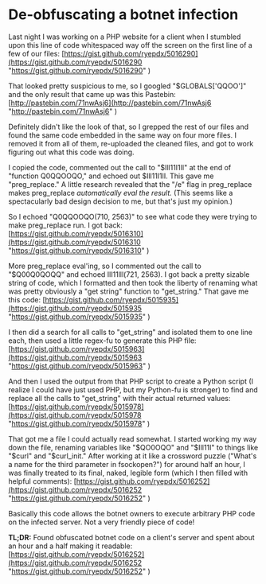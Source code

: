 # De-obfuscating a botnet infection


Last night I was working on a PHP website for a client when I stumbled upon
this line of code whitespaced way off the screen on the first line of a few of
our files:
[https://gist.github.com/ryepdx/5016290](https://gist.github.com/ryepdx/5016290
"https://gist.github.com/ryepdx/5016290" )

That looked pretty suspicious to me, so I googled "$GLOBALS['QQOO']" and the
only result that came up was this Pastebin:
[http://pastebin.com/71nwAsj6](http://pastebin.com/71nwAsj6
"http://pastebin.com/71nwAsj6" )

Definitely didn't like the look of that, so I grepped the rest of our files
and found the same code embedded in the same way on four more files. I removed
it from all of them, re-uploaded the cleaned files, and got to work figuring
out what this code was doing.

I copied the code, commented out the call to "$Ill11I1lI" at the end of
"function Q0QQOOQO," and echoed out $Ill11I1lI. This gave me "preg_replace." A
little research revealed that the "/e" flag in preg_replace makes preg_replace
_automatically eval the result._ (This seems like a spectacularly bad design
decision to me, but that's just my opinion.)

So I echoed "Q0QQOOQO(710, 2563)" to see what code they were trying to make
preg_replace run. I got back:
[https://gist.github.com/ryepdx/5016310](https://gist.github.com/ryepdx/5016310
"https://gist.github.com/ryepdx/5016310" )

More preg_replace eval'ing, so I commented out the call to "$Q00Q0QOQQ" and
echoed IlI11lll(721, 2563). I got back a pretty sizable string of code, which
I formatted and then took the liberty of renaming what was pretty obviously a
"get string" function to "get_string." That gave me this code:
[https://gist.github.com/ryepdx/5015935](https://gist.github.com/ryepdx/5015935
"https://gist.github.com/ryepdx/5015935" )

I then did a search for all calls to "get_string" and isolated them to one
line each, then used a little regex-fu to generate this PHP file:
[https://gist.github.com/ryepdx/5015963](https://gist.github.com/ryepdx/5015963
"https://gist.github.com/ryepdx/5015963" )

And then I used the output from that PHP script to create a Python script (I
realize I could have just used PHP, but my Python-fu is stronger) to find and
replace all the calls to "get_string" with their actual returned values:
[https://gist.github.com/ryepdx/5015978](https://gist.github.com/ryepdx/5015978
"https://gist.github.com/ryepdx/5015978" )

That got me a file I could actually read somewhat. I started working my way
down the file, renaming variables like "$QO0OQO" and "$IIl11I" to things like
"$curl" and "$curl_init." After working at it like a crossword puzzle ("What's
a name for the third parameter in fsockopen?") for around half an hour, I was
finally treated to its final, naked, legible form (which I then filled with
helpful comments):
[https://gist.github.com/ryepdx/5016252](https://gist.github.com/ryepdx/5016252
"https://gist.github.com/ryepdx/5016252" )

Basically this code allows the botnet owners to execute arbitrary PHP code on
the infected server. Not a very friendly piece of code!

**TL;DR:** Found obfuscated botnet code on a client's server and spent about an hour and a half making it readable: [https://gist.github.com/ryepdx/5016252](https://gist.github.com/ryepdx/5016252 "https://gist.github.com/ryepdx/5016252" )

